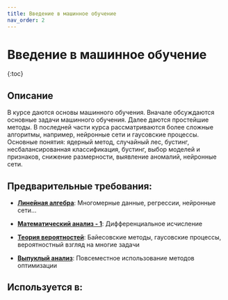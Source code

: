 ```yaml
---
title: Введение в машинное обучение
nav_order: 2
---
```


# Введение в машинное обучение


{:toc}

## Описание 
В курсе даются основы машинного обучения. Вначале обсуждаются основные задачи машинного обучения.
Далее даются простейшие методы. В последней части курса рассматриваются более сложные алгоритмы, 
например, нейронные сети и гаусовские процессы.
Основные понятия: ядерный метод, случайный лес, бустинг, несбалансированная классификация,
бустинг, выбор моделей и признаков, снижение размерности, выявление аномалий, нейронные сети.


## Предварительные требования:

- **[Линейная алгебра](linear_algebra.md)**: Многомерные данные, регрессии, нейронные сети...


- **[Математический анализ - 1](calculus_i.md)**: Дифференциальное исчисление


- **[Теория вероятностей](probability.md)**: Байесовские методы, гаусовские процессы, вероятностный взгляд на многие задачи


- **[Выпуклый анализ](convex_analysis.md)**: Повсеместное использование методов оптимизации



## Используется в:
